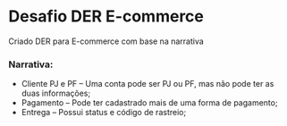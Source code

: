 # Desafio DER E-commerce

Criado DER para E-commerce com base na narrativa 

### **Narrativa:**

- Cliente PJ e PF – Uma conta pode ser PJ ou PF, mas não pode ter as duas informações;
- Pagamento – Pode ter cadastrado mais de uma forma de pagamento;
- Entrega – Possui status e código de rastreio;
